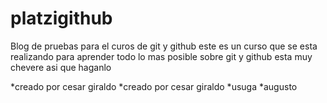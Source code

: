 # platzigithub
Blog de pruebas para el curos de git y github
 este es  un curso que se esta realizando para aprender todo 
 lo mas posible sobre git y github
 esta muy chevere asi que haganlo

 *creado por cesar giraldo
 *creado por cesar giraldo
 *usuga
 *augusto
